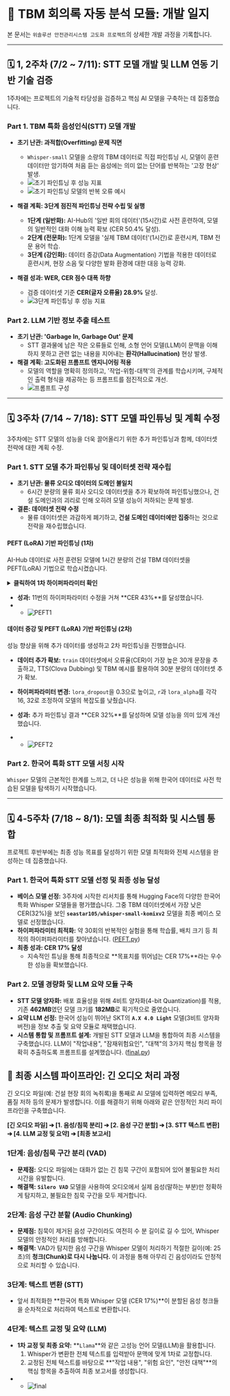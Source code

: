 # 🚀 TBM 회의록 자동 분석 모듈: 개발 일지

본 문서는 `위솔루션 안전관리시스템 고도화 프로젝트`의 상세한 개발 과정을 기록합니다.

---

## 🗓️ 1, 2주차 (7/2 ~ 7/11): STT 모델 개발 및 LLM 연동 기반 기술 검증

1주차에는 프로젝트의 기술적 타당성을 검증하고 핵심 AI 모델을 구축하는 데 집중했습니다.

### Part 1. TBM 특화 음성인식(STT) 모델 개발

- **초기 난관: 과적합(Overfitting) 문제 직면**
  - `Whisper-small` 모델을 소량의 TBM 데이터로 직접 파인튜닝 시, 모델이 훈련 데이터만 암기하여 처음 듣는 음성에는 의미 없는 단어를 반복하는 '고장 현상' 발생.
  - ![초기 파인튜닝 후 성능 지표](images/first_stt_metrics.png)
  - ![초기 파인튜닝 모델의 반복 오류 예시](images/stt_overfitting_error.png)

- **해결 계획: 3단계 점진적 파인튜닝 전략 수립 및 실행**
  - **1단계 (일반화):** AI-Hub의 '일반 회의 데이터'(15시간)로 사전 훈련하여, 모델의 일반적인 대화 이해 능력 확보 (CER 50.4% 달성).
  - **2단계 (전문화):** 1단계 모델을 '실제 TBM 데이터'(1시간)로 훈련시켜, TBM 전문 용어 학습.
  - **3단계 (강인화):** 데이터 증강(Data Augmentation) 기법을 적용한 데이터로 훈련시켜, 현장 소음 및 다양한 발화 환경에 대한 대응 능력 강화.

- **해결 성과: WER, CER 점수 대폭 하향**
  - 검증 데이터셋 기준 **CER(글자 오류율) 28.9%** 달성.
  - ![3단계 파인튜닝 후 성능 지표](images/3_stt_metrics.png)

### Part 2. LLM 기반 정보 추출 테스트

- **초기 난관: 'Garbage In, Garbage Out' 문제**
  - STT 결과물에 남은 작은 오류들로 인해, 소형 언어 모델(LLM)이 문맥을 이해하지 못하고 관련 없는 내용을 지어내는 **환각(Hallucination)** 현상 발생.
- **해결 계획: 고도화된 프롬프트 엔지니어링 적용**
  - 모델의 역할을 명확히 정의하고, '작업-위험-대책'의 관계를 학습시키며, 구체적인 출력 형식을 제공하는 등 프롬프트를 점진적으로 개선.
  - ![프롬프트 구성](images/prompt.png)
---

## 🗓️ 3주차 (7/14 ~ 7/18): STT 모델 파인튜닝 및 계획 수정

3주차에는 STT 모델의 성능을 더욱 끌어올리기 위한 추가 파인튜닝과 함께, 데이터셋 전략에 대한 계획 수정.

### Part 1. STT 모델 추가 파인튜닝 및 데이터셋 전략 재수립

* **초기 난관: 물류 오디오 데이터의 도메인 불일치**
    * 6시간 분량의 물류 회사 오디오 데이터셋을 추가 확보하여 파인튜닝했으나, 건설 도메인과의 괴리로 인해 오히려 모델 성능이 저하되는 문제 발생.
* **결론: 데이터셋 전략 수정**
    * 물류 데이터셋은 과감하게 폐기하고, **건설 도메인 데이터에만 집중**하는 것으로 전략을 재수립했습니다.

#### PEFT (LoRA) 기반 파인튜닝 (1차)

AI-Hub 데이터로 사전 훈련된 모델에 1시간 분량의 건설 TBM 데이터셋을 PEFT(LoRA) 기법으로 학습시켰습니다.

<details>
<summary><strong>클릭하여 1차 하이퍼파라미터 확인</strong></summary>

* **학습 파라미터**
    * `learning_rate`: 5e-6
    * `per_device_train_batch_size`: 12
    * `gradient_accumulation_steps`: 2
    * `num_train_epochs`: 10  
    * `lr_scheduler_type`: "cosine"
    * `warmup_steps`: 15
* **PEFT (LoRA) 파라미터**
    * `r`: 32
    * `lora_alpha`: 64
    * `target_modules`: ["q_proj", "v_proj"]
    * `lora_dropout`: 0.2
</details>

* **성과:** 11번의 하이퍼파라미터 수정을 거쳐 **CER 43%**를 달성했습니다.
* - ![PEFT1](images/peft1.png)

#### 데이터 증강 및 PEFT (LoRA) 기반 파인튜닝 (2차)

성능 향상을 위해 추가 데이터를 생성하고 2차 파인튜닝을 진행했습니다.

* **데이터 추가 확보:** `train` 데이터셋에서 오류율(CER)이 가장 높은 30개 문장을 추출하고, TTS(Clova Dubbing) 및 TBM 예시를 활용하여 30분 분량의 데이터셋 추가 확보.
* **하이퍼파라미터 변경:** `lora_dropout`을 0.3으로 높이고, `r`과 `lora_alpha`를 각각 16, 32로 조정하여 모델의 복잡도를 낮췄습니다.

* **성과:** 추가 파인튜닝 결과 **CER 32%**를 달성하며 모델 성능을 의미 있게 개선했습니다.
* - ![PEFT2](images/peft2.png)

### Part 2. 한국어 특화 STT 모델 서칭 시작

`Whisper` 모델의 근본적인 한계를 느끼고, 더 나은 성능을 위해 한국어 데이터로 사전 학습된 모델을 탐색하기 시작했습니다.

---

## 🗓️ 4-5주차 (7/18 ~ 8/1): 모델 최종 최적화 및 시스템 통합

프로젝트 후반부에는 최종 성능 목표를 달성하기 위한 모델 최적화와 전체 시스템을 완성하는 데 집중했습니다.

### Part 1. 한국어 특화 STT 모델 선정 및 최종 성능 달성

* **베이스 모델 선정:** 3주차에 시작한 리서치를 통해 Hugging Face의 다양한 한국어 특화 Whisper 모델들을 평가했습니다. 그중 TBM 데이터셋에서 가장 낮은 CER(32%)을 보인 **`seastar105/whisper-small-komixv2`** 모델을 최종 베이스 모델로 선정했습니다.
* **하이퍼파라미터 최적화:** 약 30회의 반복적인 실험을 통해 학습률, 배치 크기 등 최적의 하이퍼파라미터를 찾아냈습니다. ([PEFT.py](src/PEFT.py))
* **최종 성과: CER 17% 달성**
    * 지속적인 튜닝을 통해 최종적으로 **목표치를 뛰어넘는 CER 17%**라는 우수한 성능을 확보했습니다.

### Part 2. 모델 경량화 및 LLM 요약 모듈 구축

* **STT 모델 양자화:** 배포 효율성을 위해 4비트 양자화(4-bit Quantization)를 적용, 기존 **462MB**였던 모델 크기를 **182MB**로 획기적으로 줄였습니다.
* **요약 LLM 선정:** 한국어 성능이 뛰어난 SKT의 **`A.X 4.0 Light`** 모델(3비트 양자화 버전)을 정보 추출 및 요약 모듈로 채택했습니다.
* **시스템 통합 및 프롬프트 설계:** 개발된 STT 모델과 LLM을 통합하여 최종 시스템을 구축했습니다. LLM이 "작업내용", "잠재위험요인", "대책"의 3가지 핵심 항목을 정확히 추출하도록 프롬프트를 설계했습니다. ([final.py](src/final.py))

## 🏁 최종 시스템 파이프라인: 긴 오디오 처리 과정

긴 오디오 파일(예: 건설 현장 회의 녹취록)을 통째로 AI 모델에 입력하면 메모리 부족, 품질 저하 등의 문제가 발생합니다. 이를 해결하기 위해 아래와 같은 안정적인 처리 파이프라인을 구축했습니다.

**[긴 오디오 파일] ➔ [1. 음성/침묵 분리] ➔ [2. 음성 구간 분할] ➔ [3. STT 텍스트 변환] ➔ [4. LLM 교정 및 요약] ➔ [최종 보고서]**

### 1단계: 음성/침묵 구간 분리 (VAD)

* **문제점:** 오디오 파일에는 대화가 없는 긴 침묵 구간이 포함되어 있어 불필요한 처리 시간을 유발합니다.
* **해결책:** **`Silero VAD`** 모델을 사용하여 오디오에서 실제 음성(말하는 부분)만 정확하게 탐지하고, 불필요한 침묵 구간을 모두 제거합니다.

### 2단계: 음성 구간 분할 (Audio Chunking)

* **문제점:** 침묵이 제거된 음성 구간이라도 여전히 수 분 길이로 길 수 있어, Whisper 모델의 안정적인 처리를 방해합니다.
* **해결책:** VAD가 탐지한 음성 구간을 Whisper 모델이 처리하기 적절한 길이(예: 25초)의 **청크(Chunk)로 다시 나눕니다.**
             이 과정을 통해 아무리 긴 음성이라도 안정적으로 처리할 수 있습니다.

### 3단계: 텍스트 변환 (STT)

* 앞서 최적화한 **한국어 특화 Whisper 모델 (CER 17%)**이 분할된 음성 청크들을 순차적으로 처리하여 텍스트로 변환합니다.

### 4단계: 텍스트 교정 및 요약 (LLM)

* **1차 교정 및 최종 요약:** **`Llama`**와 같은 고성능 언어 모델(LLM)을 활용합니다.
    1.  Whisper가 변환한 전체 텍스트를 입력받아 문맥에 맞게 1차로 교정합니다.
    2.  교정된 전체 텍스트를 바탕으로 **"작업 내용", "위험 요인", "안전 대책"**의 핵심 항목을 추출하여 최종 보고서를 생성합니다.
* - ![final](images/final.png)
